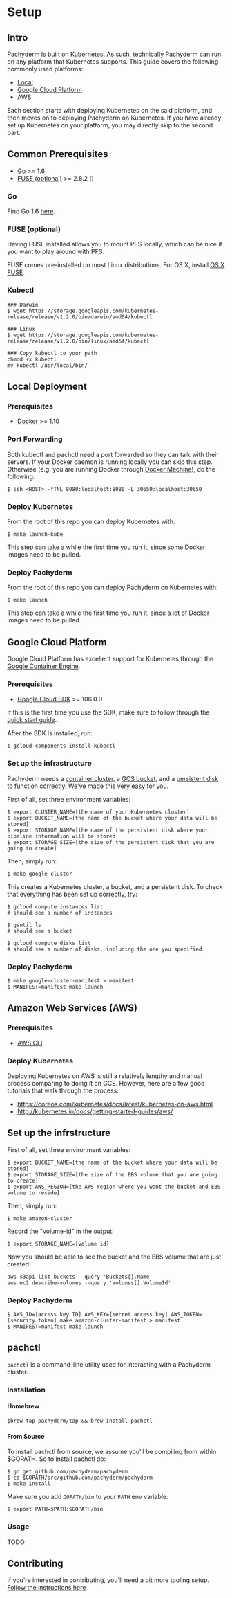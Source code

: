 # Setup

## Intro

Pachyderm is built on [Kubernetes](http://kubernetes.io/).  As such, technically Pachyderm can run on any platform that Kubernetes supports.  This guide covers the following commonly used platforms:

* [Local](#local-deployment)
* [Google Cloud Platform](#google-cloud-playform)
* [AWS](#amazon-web-services-aws)

Each section starts with deploying Kubernetes on the said platform, and then moves on to deploying Pachyderm on Kubernetes.  If you have already set up Kubernetes on your platform, you may directly skip to the second part.

## Common Prerequisites

- [Go](#go) >= 1.6
- [FUSE (optional)](#fuse) >= 2.8.2 ()

### Go

Find Go 1.6 [here](https://golang.org/doc/install).

### FUSE (optional)

Having FUSE installed allows you to mount PFS locally, which can be nice if you want to play around with PFS.

FUSE comes pre-installed on most Linux distributions.  For OS X, install [OS X FUSE](https://osxfuse.github.io/)

### Kubectl

```shell
### Darwin
$ wget https://storage.googleapis.com/kubernetes-release/release/v1.2.0/bin/darwin/amd64/kubectl

### Linux
$ wget https://storage.googleapis.com/kubernetes-release/release/v1.2.0/bin/linux/amd64/kubectl

### Copy kubectl to your path
chmod +x kubectl
mv kubectl /usr/local/bin/
```

## Local Deployment

### Prerequisites

- [Docker](https://docs.docker.com/engine/installation) >= 1.10

### Port Forwarding

Both kubectl and pachctl need a port forwarded so they can talk with their servers.  If your Docker daemon is running locally you can skip this step.  Otherwise (e.g. you are running Docker through [Docker Machine](https://docs.docker.com/machine/)), do the following:


```shell
$ ssh <HOST> -fTNL 8080:localhost:8080 -L 30650:localhost:30650
```

### Deploy Kubernetes

From the root of this repo you can deploy Kubernetes with:

```shell
$ make launch-kube
```

This step can take a while the first time you run it, since some Docker images need to be pulled. 

### Deploy Pachyderm

From the root of this repo you can deploy Pachyderm on Kubernetes with:

```shell
$ make launch
```

This step can take a while the first time you run it, since a lot of Docker images need to be pulled. 

## Google Cloud Platform

Google Cloud Platform has excellent support for Kubernetes through the [Google Container Engine](https://cloud.google.com/container-engine/).

### Prerequisites

- [Google Cloud SDK](https://cloud.google.com/sdk/) >= 106.0.0

If this is the first time you use the SDK, make sure to follow through the [quick start guide](https://cloud.google.com/sdk/docs/quickstarts).

After the SDK is installed, run:

```shell
$ gcloud components install kubectl
```

### Set up the infrastructure

Pachyderm needs a [container cluster](https://cloud.google.com/container-engine/), a [GCS bucket](https://cloud.google.com/storage/docs/), and a [persistent disk](https://cloud.google.com/compute/docs/disks/) to function correctly.  We've made this very easy for you.

First of all, set three environment variables:

```shell
$ export CLUSTER_NAME=[the name of your Kubernetes cluster]
$ export BUCKET_NAME=[the name of the bucket where your data will be stored]
$ export STORAGE_NAME=[the name of the persistent disk where your pipeline information will be stored]
$ export STORAGE_SIZE=[the size of the persistent disk that you are going to create]
```

Then, simply run:

```shell
$ make google-cluster
```

This creates a Kubernetes cluster, a bucket, and a persistent disk.  To check that everything has been set up correctly, try:

```shell
$ gcloud compute instances list
# should see a number of instances

$ gsutil ls
# should see a bucket

$ gcloud compute disks list
# should see a number of disks, including the one you specified
```

### Deploy Pachyderm

```shell
$ make google-cluster-manifest > manifest
$ MANIFEST=manifest make launch
```

## Amazon Web Services (AWS)

### Prerequisites

- [AWS CLI](https://aws.amazon.com/cli/) 

### Deploy Kubernetes

Deploying Kubernetes on AWS is still a relatively lengthy and manual process comparing to doing it on GCE.  However, here are a few good tutorials that walk through the process:

* https://coreos.com/kubernetes/docs/latest/kubernetes-on-aws.html
* http://kubernetes.io/docs/getting-started-guides/aws/

## Set up the infrstructure

First of all, set three environment variables:

```shell
$ export BUCKET_NAME=[the name of the bucket where your data will be stored]
$ export STORAGE_SIZE=[the size of the EBS volume that you are going to create]
$ export AWS_REGION=[the AWS region where you want the bucket and EBS volume to reside]
```

Then, simply run:

```shell
$ make amazon-cluster
```

Record the "volume-id" in the output:

```shell
$ export STORAGE_NAME=[volume id]
```

Now you should be able to see the bucket and the EBS volume that are just created:

```shell
aws s3api list-buckets --query 'Buckets[].Name'
aws ec2 describe-volumes --query 'Volumes[].VolumeId'
```

### Deploy Pachyderm

```shell
$ AWS_ID=[access key ID] AWS_KEY=[secret access key] AWS_TOKEN=[security token] make amazon-cluster-manifest > manifest
$ MANIFEST=manifest make launch
```

## pachctl

`pachctl` is a command-line utility used for interacting with a Pachyderm cluster.

### Installation

#### Homebrew

```shell
$brew tap pachyderm/tap && brew install pachctl
```

#### From Source

To install pachctl from source, we assume you'll be compiling from within $GOPATH. So to install pachctl do:

```shell
$ go get github.com/pachyderm/pachyderm
$ cd $GOPATH/src/github.com/pachyderm/pachyderm
$ make install
```

Make sure you add `GOPATH/bin` to your `PATH` env variable:

```shell
$ export PATH=$PATH:$GOPATH/bin
```


### Usage

TODO

## Contributing

If you're interested in contributing, you'll need a bit more tooling setup. [Follow the instructions here](https://github.com/pachyderm/pachyderm/blob/master/contributing/setup.md)
